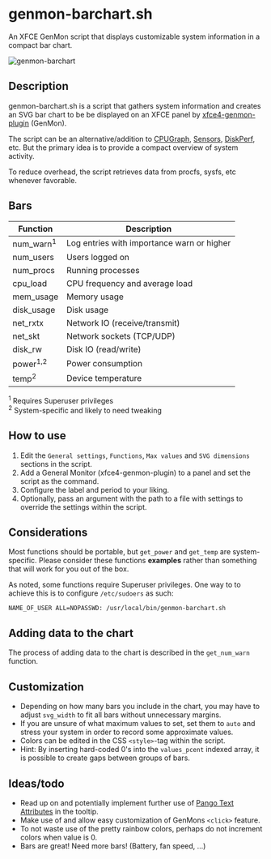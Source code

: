# genmon-barchart.sh
 An XFCE GenMon script that displays customizable system information in a compact bar chart.

![genmon-barchart](https://user-images.githubusercontent.com/51061686/149675374-45d7606a-7d44-4fc5-aa24-e8ec70bf4e45.gif)

## Description
genmon-barchart.sh is a script that gathers system information and creates an SVG bar chart to be be displayed on an XFCE panel by [xfce4-genmon-plugin](https://gitlab.xfce.org/panel-plugins/xfce4-genmon-plugin) (GenMon).

The script can be an alternative/addition to [CPUGraph](https://docs.xfce.org/panel-plugins/xfce4-cpugraph-plugin/start), [Sensors](https://docs.xfce.org/panel-plugins/xfce4-sensors-plugin/start), [DiskPerf](https://docs.xfce.org/panel-plugins/xfce4-diskperf-plugin/start), etc. But the primary idea is to provide a compact overview of system activity.

To reduce overhead, the script retrieves data from procfs, sysfs, etc whenever favorable.

## Bars
| Function   | Description |
-------------|-------------|
| num_warn<sup>1</sup>  | Log entries with importance warn or higher
| num_users  | Users logged on 
| num_procs  | Running processes
| cpu_load   | CPU frequency and average load
| mem_usage  | Memory usage
| disk_usage | Disk usage
| net_rxtx   | Network IO (receive/transmit)
| net_skt    | Network sockets (TCP/UDP)
| disk_rw    | Disk IO (read/write)
| power<sup>1,2</sup>      | Power consumption
| temp<sup>2</sup>      | Device temperature 

<sup>1</sup> Requires Superuser privileges  
<sup>2</sup> System-specific and likely to need tweaking

## How to use
1. Edit the ``General settings``, ``Functions``, ``Max values`` and ``SVG dimensions`` sections in the script.
2. Add a General Monitor (xfce4-genmon-plugin) to a panel and set the script as the command.
3. Configure the label and period to your liking.
4. Optionally, pass an argument with the path to a file with settings to override the settings within the script.

## Considerations
Most functions should be portable, but ``get_power`` and ``get_temp`` are system-specific. Please consider these functions **examples** rather than something that will work for you out of the box.

As noted, some functions require Superuser privileges. One way to to achieve this is to configure ``/etc/sudoers`` as such:
```
NAME_OF_USER ALL=NOPASSWD: /usr/local/bin/genmon-barchart.sh
```
## Adding data to the chart
The process of adding data to the chart is described in the ``get_num_warn`` function.

## Customization
- Depending on how many bars you include in the chart, you may have to adjust ``svg_width`` to fit all bars without unnecessary margins.
- If you are unsure of what maximum values to set, set them to ``auto`` and stress your system in order to record some approximate values.
- Colors can be edited in the CSS ``<style>``-tag within the script.
- Hint: By inserting hard-coded 0's into the ``values_pcent`` indexed array, it is possible to create gaps between groups of bars.

## Ideas/todo
- Read up on and potentially implement further use of [Pango Text Attributes](https://docs.gtk.org/Pango/pango_markup.html) in the tooltip.
- Make use of and allow easy customization of GenMons ``<click>`` feature.
- To not waste use of the pretty rainbow colors, perhaps do not increment colors when value is 0.
- Bars are great! Need more bars! (Battery, fan speed, ...)
